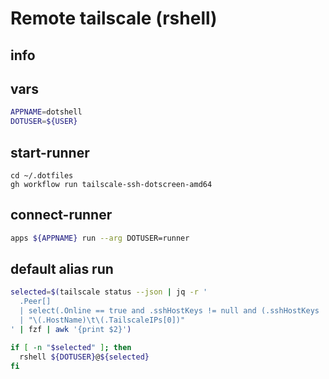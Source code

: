 # Remote tailscale (rshell)


## info


## vars
```sh
APPNAME=dotshell
DOTUSER=${USER}
```

## start-runner
```
cd ~/.dotfiles
gh workflow run tailscale-ssh-dotscreen-amd64
```

## connect-runner
```sh interactive
apps ${APPNAME} run --arg DOTUSER=runner
```

## default alias run
```sh interactive
selected=$(tailscale status --json | jq -r '
  .Peer[] 
  | select(.Online == true and .sshHostKeys != null and (.sshHostKeys | length > 0))
  | "\(.HostName)\t\(.TailscaleIPs[0])"
' | fzf | awk '{print $2}')

if [ -n "$selected" ]; then
  rshell ${DOTUSER}@${selected}
fi
```
